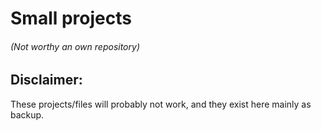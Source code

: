 # Small projects 
###### (Not worthy an own repository)


## Disclaimer:
These projects/files will probably not work, and they exist here mainly as backup.
